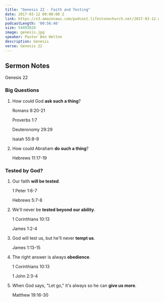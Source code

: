 ```yaml
---
title: "Genesis 22 - Faith and Testing"
date: 2017-03-12 00:00:00 Z
link: https://s3.amazonaws.com/podcast.lifestonechurch.net/2017-03-12.mp3
podcastLength: '00:56:46'
size: 54493824
image: genesis.jpg
speaker: Pastor Ben Helton
description: Genesis
verse: Genesis 22
---
```


## Sermon Notes

Genesis 22

### Big Questions

1. How could God **ask such a thing**?

    Romans 9:20-21

    Proverbs 1:7

    Deuteronomy 29:29

    Isaiah 55:8-9

2. How could Abraham **do such a thing**?

   Hebrews 11:17-19

### Tested by God?

1. Our faith **will be tested**.

   1 Peter 1:6-7

   Hebrews 5:7-8

2. We'll never be **tested beyond our ability**.

   1 Corinthians 10:13

   James 1:2-4

3. God will test us, but he'll never **tempt us**.

   James 1:13-15

4. The right answer is always **obedience**.

   1 Corinthians 10:13

   1 John 2:3-4

5. When God says, "Let go," it's always so he can **give us more**.

   Matthew 19:16-30
